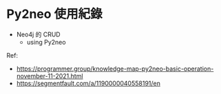 # Py2neo 使用紀錄

- Neo4j 的 CRUD
  - using Py2neo

Ref: 
- https://programmer.group/knowledge-map-py2neo-basic-operation-november-11-2021.html
- https://segmentfault.com/a/1190000040558191/en